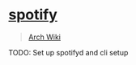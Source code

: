 # [spotify](https://wiki.archlinux.org/index.php/Spotify)

> [Arch Wiki](https://wiki.archlinux.org/index.php/Spotify)

TODO: Set up spotifyd and cli setup
